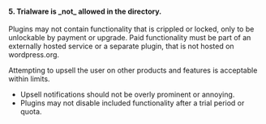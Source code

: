 <h4>5. Trialware is _not_ allowed in the directory.</h4>

Plugins may not contain functionality that is crippled or locked, only to be unlockable by payment or upgrade. Paid functionality must be part of an externally hosted service or a separate plugin, that is not hosted on wordpress.org.

Attempting to upsell the user on other products and features is acceptable within limits.

* Upsell notifications should not be overly prominent or annoying.
* Plugins may not disable included functionality after a trial period or quota.

